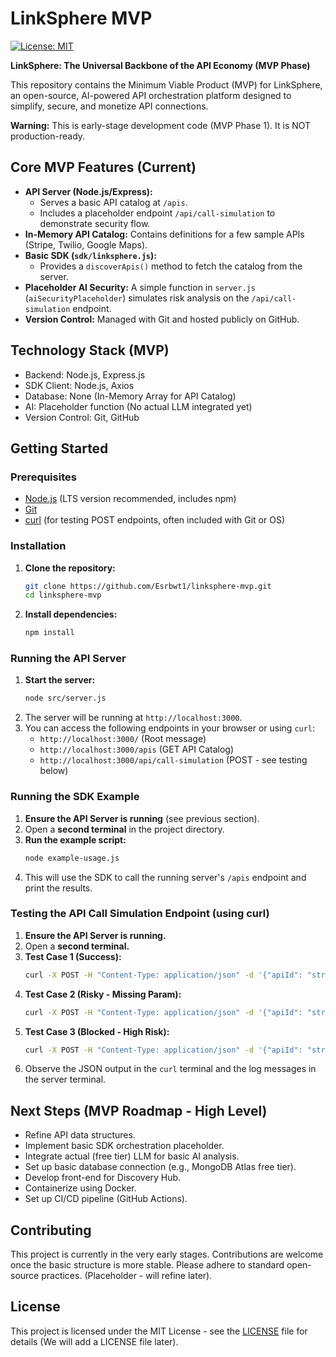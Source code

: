 # LinkSphere MVP

[![License: MIT](https://img.shields.io/badge/License-MIT-yellow.svg)](https://opensource.org/licenses/MIT) <!-- Placeholder badge -->

**LinkSphere: The Universal Backbone of the API Economy (MVP Phase)**

This repository contains the Minimum Viable Product (MVP) for LinkSphere, an open-source, AI-powered API orchestration platform designed to simplify, secure, and monetize API connections.

**Warning:** This is early-stage development code (MVP Phase 1). It is NOT production-ready.

## Core MVP Features (Current)

*   **API Server (Node.js/Express):**
    *   Serves a basic API catalog at `/apis`.
    *   Includes a placeholder endpoint `/api/call-simulation` to demonstrate security flow.
*   **In-Memory API Catalog:** Contains definitions for a few sample APIs (Stripe, Twilio, Google Maps).
*   **Basic SDK (`sdk/linksphere.js`):**
    *   Provides a `discoverApis()` method to fetch the catalog from the server.
*   **Placeholder AI Security:** A simple function in `server.js` (`aiSecurityPlaceholder`) simulates risk analysis on the `/api/call-simulation` endpoint.
*   **Version Control:** Managed with Git and hosted publicly on GitHub.

## Technology Stack (MVP)

*   Backend: Node.js, Express.js
*   SDK Client: Node.js, Axios
*   Database: None (In-Memory Array for API Catalog)
*   AI: Placeholder function (No actual LLM integrated yet)
*   Version Control: Git, GitHub

## Getting Started

### Prerequisites

*   [Node.js](https://nodejs.org/) (LTS version recommended, includes npm)
*   [Git](https://git-scm.com/)
*   [curl](https://curl.se/download.html) (for testing POST endpoints, often included with Git or OS)

### Installation

1.  **Clone the repository:**
    ```bash
    git clone https://github.com/Esrbwt1/linksphere-mvp.git
    cd linksphere-mvp
    ```
2.  **Install dependencies:**
    ```bash
    npm install
    ```

### Running the API Server

1.  **Start the server:**
    ```bash
    node src/server.js
    ```
2.  The server will be running at `http://localhost:3000`.
3.  You can access the following endpoints in your browser or using `curl`:
    *   `http://localhost:3000/` (Root message)
    *   `http://localhost:3000/apis` (GET API Catalog)
    *   `http://localhost:3000/api/call-simulation` (POST - see testing below)

### Running the SDK Example

1.  **Ensure the API Server is running** (see previous section).
2.  Open a **second terminal** in the project directory.
3.  **Run the example script:**
    ```bash
    node example-usage.js
    ```
4.  This will use the SDK to call the running server's `/apis` endpoint and print the results.

### Testing the API Call Simulation Endpoint (using curl)

1.  **Ensure the API Server is running.**
2.  Open a **second terminal.**
3.  **Test Case 1 (Success):**
    ```bash
    curl -X POST -H "Content-Type: application/json" -d '{"apiId": "stripe-v1", "params": {"amount": 1000, "currency": "usd"}, "userContext": {"userId": "user123", "location": "KnownLocation"}}' http://localhost:3000/api/call-simulation
    ```
4.  **Test Case 2 (Risky - Missing Param):**
    ```bash
    curl -X POST -H "Content-Type: application/json" -d '{"apiId": "stripe-v1", "params": {"currency": "usd"}, "userContext": {"userId": "user123", "location": "KnownLocation"}}' http://localhost:3000/api/call-simulation
    ```
5.  **Test Case 3 (Blocked - High Risk):**
    ```bash
    curl -X POST -H "Content-Type: application/json" -d '{"apiId": "stripe-v1", "params": {"currency": "usd"}, "userContext": {"userId": "user456", "location": "UnusualLocation"}}' http://localhost:3000/api/call-simulation
    ```
6.  Observe the JSON output in the `curl` terminal and the log messages in the server terminal.

## Next Steps (MVP Roadmap - High Level)

*   Refine API data structures.
*   Implement basic SDK orchestration placeholder.
*   Integrate actual (free tier) LLM for basic AI analysis.
*   Set up basic database connection (e.g., MongoDB Atlas free tier).
*   Develop front-end for Discovery Hub.
*   Containerize using Docker.
*   Set up CI/CD pipeline (GitHub Actions).

## Contributing

This project is currently in the very early stages. Contributions are welcome once the basic structure is more stable. Please adhere to standard open-source practices. (Placeholder - will refine later).

## License

This project is licensed under the MIT License - see the [LICENSE](LICENSE) file for details (We will add a LICENSE file later).